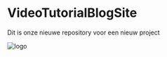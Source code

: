 # VideoTutorialBlogSite
Dit is onze nieuwe repository voor een nieuw project

![logo](https://user-images.githubusercontent.com/56716150/115465057-4bde7e80-a22e-11eb-9e6e-1d7b3fe3e67e.png)

